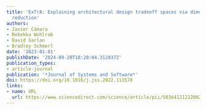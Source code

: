 ```yaml
---
title: 'ExTrA: Explaining architectural design tradeoff spaces via dimensionality
  reduction'
authors:
- Javier Cámara
- Rebekka Wohlrab
- David Garlan
- Bradley Schmerl
date: '2023-01-01'
publishDate: '2024-09-28T18:20:04.312837Z'
publication_types:
- article-journal
publication: '*Journal of Systems and Software*'
doi: https://doi.org/10.1016/j.jss.2022.111578
links:
- name: URL
  url: https://www.sciencedirect.com/science/article/pii/S0164121222002540
---
```

